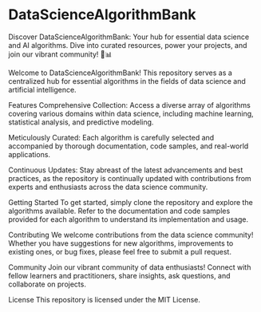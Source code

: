 # DataScienceAlgorithmBank
Discover DataScienceAlgorithmBank: Your hub for essential data science and AI algorithms. Dive into curated resources, power your projects, and join our vibrant community! 🚀📊

Welcome to DataScienceAlgorithmBank! This repository serves as a centralized hub for essential algorithms in the fields of data science and artificial intelligence.

Features
Comprehensive Collection: Access a diverse array of algorithms covering various domains within data science, including machine learning, statistical analysis, and predictive modeling.

Meticulously Curated: Each algorithm is carefully selected and accompanied by thorough documentation, code samples, and real-world applications.

Continuous Updates: Stay abreast of the latest advancements and best practices, as the repository is continually updated with contributions from experts and enthusiasts across the data science community.

Getting Started
To get started, simply clone the repository and explore the algorithms available. Refer to the documentation and code samples provided for each algorithm to understand its implementation and usage.

Contributing
We welcome contributions from the data science community! Whether you have suggestions for new algorithms, improvements to existing ones, or bug fixes, please feel free to submit a pull request.

Community
Join our vibrant community of data enthusiasts! Connect with fellow learners and practitioners, share insights, ask questions, and collaborate on projects.

License
This repository is licensed under the MIT License.
